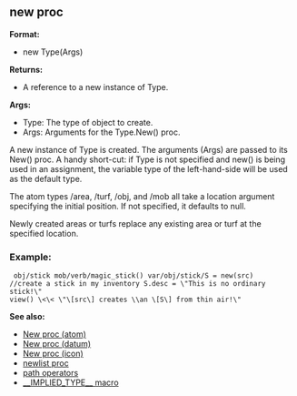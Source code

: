 ## new proc

**Format:**
+   new Type(Args)
<!-- -->
**Returns:**
+   A reference to a new instance of Type.
<!-- -->
**Args:**
+   Type: The type of object to create.
+   Args: Arguments for the Type.New() proc.


A new instance of Type is created. The arguments (Args) are
passed to its New() proc. A handy short-cut: if Type is not specified
and new() is being used in an assignment, the variable type of the
left-hand-side will be used as the default type. 

The atom types
/area, /turf, /obj, and /mob all take a location argument specifying the
initial position. If not specified, it defaults to null. 

Newly
created areas or turfs replace any existing area or turf at the
specified location.
### Example:

```
 obj/stick mob/verb/magic_stick() var/obj/stick/S = new(src)
//create a stick in my inventory S.desc = \"This is no ordinary stick!\"
view() \<\< \"\[src\] creates \\an \[S\] from thin air!\" 
```


**See also:**
+   [New proc (atom)](/ref/atom/proc/New.md) 
+   [New proc (datum)](/ref/datum/proc/New.md) 
+   [New proc (icon)](/ref/icon/proc/New.md) 
+   [newlist proc](/ref/proc/newlist.md) 
+   [path operators](/ref/operator/path.md) 
+   [\_\_IMPLIED_TYPE\_\_ macro](/ref/DM/preprocessor/__IMPLIED_TYPE__.md) <!-- -->